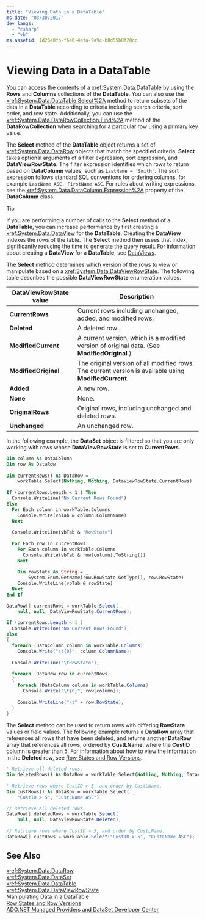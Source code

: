 ```yaml
---
title: "Viewing Data in a DataTable"
ms.date: "03/30/2017"
dev_langs: 
  - "csharp"
  - "vb"
ms.assetid: 1d26e0fb-f6e0-4afa-9a9c-b8d55b8f20dc
---
```

# Viewing Data in a DataTable
You can access the contents of a <xref:System.Data.DataTable> by using the **Rows** and **Columns** collections of the **DataTable**. You can also use the <xref:System.Data.DataTable.Select%2A> method to return subsets of the data in a **DataTable** according to criteria including search criteria, sort order, and row state. Additionally, you can use the <xref:System.Data.DataRowCollection.Find%2A> method of the **DataRowCollection** when searching for a particular row using a primary key value.  
  
 The **Select** method of the **DataTable** object returns a set of <xref:System.Data.DataRow> objects that match the specified criteria. **Select** takes optional arguments of a filter expression, sort expression, and **DataViewRowState**. The filter expression identifies which rows to return based on **DataColumn** values, such as `LastName = 'Smith'`. The sort expression follows standard SQL conventions for ordering columns, for example `LastName ASC, FirstName ASC`. For rules about writing expressions, see the <xref:System.Data.DataColumn.Expression%2A> property of the **DataColumn** class.  
  
> [!TIP]
>  If you are performing a number of calls to the **Select** method of a **DataTable**, you can increase performance by first creating a <xref:System.Data.DataView> for the **DataTable**. Creating the **DataView** indexes the rows of the table. The **Select** method then usees that index, significantly reducing the time to generate the query result. For information about creating a **DataView** for a **DataTable**, see [DataViews](../../../../../docs/framework/data/adonet/dataset-datatable-dataview/dataviews.md).  
  
 The **Select** method determines which version of the rows to view or manipulate based on a <xref:System.Data.DataViewRowState>. The following table describes the possible **DataViewRowState** enumeration values.  
  
|DataViewRowState value|Description|  
|----------------------------|-----------------|  
|**CurrentRows**|Current rows including unchanged, added, and modified rows.|  
|**Deleted**|A deleted row.|  
|**ModifiedCurrent**|A current version, which is a modified version of original data. (See **ModifiedOriginal**.)|  
|**ModifiedOriginal**|The original version of all modified rows. The current version is available using **ModifiedCurrent**.|  
|**Added**|A new row.|  
|**None**|None.|  
|**OriginalRows**|Original rows, including unchanged and deleted rows.|  
|**Unchanged**|An unchanged row.|  
  
 In the following example, the **DataSet** object is filtered so that you are only working with rows whose **DataViewRowState** is set to **CurrentRows**.  
  
```vb  
Dim column As DataColumn  
Dim row As DataRow  
  
Dim currentRows() As DataRow = _  
    workTable.Select(Nothing, Nothing, DataViewRowState.CurrentRows)  
  
If (currentRows.Length < 1 ) Then  
  Console.WriteLine("No Current Rows Found")  
Else  
  For Each column in workTable.Columns  
    Console.Write(vbTab & column.ColumnName)  
  Next  
  
  Console.WriteLine(vbTab & "RowState")  
  
  For Each row In currentRows  
    For Each column In workTable.Columns  
      Console.Write(vbTab & row(column).ToString())  
    Next  
  
    Dim rowState As String = _  
        System.Enum.GetName(row.RowState.GetType(), row.RowState)  
    Console.WriteLine(vbTab & rowState)  
  Next  
End If  
```  
  
```csharp  
DataRow[] currentRows = workTable.Select(  
    null, null, DataViewRowState.CurrentRows);  
  
if (currentRows.Length < 1 )  
  Console.WriteLine("No Current Rows Found");  
else  
{  
  foreach (DataColumn column in workTable.Columns)  
    Console.Write("\t{0}", column.ColumnName);  
  
  Console.WriteLine("\tRowState");  
  
  foreach (DataRow row in currentRows)  
  {  
    foreach (DataColumn column in workTable.Columns)  
      Console.Write("\t{0}", row[column]);  
  
    Console.WriteLine("\t" + row.RowState);  
  }  
}  
```  
  
 The **Select** method can be used to return rows with differing **RowState** values or field values. The following example returns a **DataRow** array that references all rows that have been deleted, and returns another **DataRow** array that references all rows, ordered by **CustLName**, where the **CustID** column is greater than 5. For information about how to view the information in the **Deleted** row, see [Row States and Row Versions](../../../../../docs/framework/data/adonet/dataset-datatable-dataview/row-states-and-row-versions.md).  
  
```vb  
' Retrieve all deleted rows.  
Dim deletedRows() As DataRow = workTable.Select(Nothing, Nothing, DataViewRowState.Deleted)  
  
' Retrieve rows where CustID > 5, and order by CustLName.  
Dim custRows() As DataRow = workTable.Select( _  
    "CustID > 5", "CustLName ASC")  
```  
  
```csharp  
// Retrieve all deleted rows.  
DataRow[] deletedRows = workTable.Select(  
    null, null, DataViewRowState.Deleted);  
  
// Retrieve rows where CustID > 5, and order by CustLName.  
DataRow[] custRows = workTable.Select("CustID > 5", "CustLName ASC");  
```  
  
## See Also  
 <xref:System.Data.DataRow>  
 <xref:System.Data.DataSet>  
 <xref:System.Data.DataTable>  
 <xref:System.Data.DataViewRowState>  
 [Manipulating Data in a DataTable](../../../../../docs/framework/data/adonet/dataset-datatable-dataview/manipulating-data-in-a-datatable.md)  
 [Row States and Row Versions](../../../../../docs/framework/data/adonet/dataset-datatable-dataview/row-states-and-row-versions.md)  
 [ADO.NET Managed Providers and DataSet Developer Center](https://go.microsoft.com/fwlink/?LinkId=217917)
